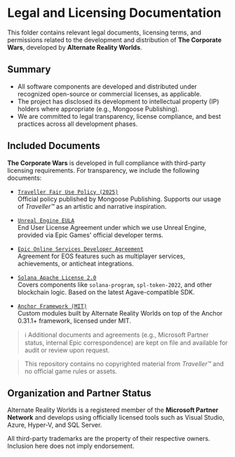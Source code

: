 ﻿# Legal and Licensing Documentation

This folder contains relevant legal documents, licensing terms, and permissions related to the development and distribution of **The Corporate Wars**, developed by **Alternate Reality Worlds**.

## Summary

- All software components are developed and distributed under recognized open-source or commercial licenses, as applicable.
- The project has disclosed its development to intellectual property (IP) holders where appropriate (e.g., Mongoose Publishing).
- We are committed to legal transparency, license compliance, and best practices across all development phases.

## Included Documents

**The Corporate Wars** is developed in full compliance with third-party licensing requirements. For transparency, we include the following documents:

- [`Traveller Fair Use Policy (2025)`](licenses/Traveller_2300AD_Twilight_2000_Fair_Use_Policy_2025.pdf)  
  Official policy published by Mongoose Publishing. Supports our usage of *Traveller™* as an artistic and narrative inspiration.

- [`Unreal Engine EULA`](licenses/unreal_engine2.pdf)  
  End User License Agreement under which we use Unreal Engine, provided via Epic Games' official developer terms.

- [`Epic Online Services Developer Agreement`](licenses/eos_developer_agreement.pdf)  
  Agreement for EOS features such as multiplayer services, achievements, or anticheat integrations.

- [`Solana Apache License 2.0`](licenses/solana_apache_LICENSE.md)  
  Covers components like `solana-program`, `spl-token-2022`, and other blockchain logic. Based on the latest Agave-compatible SDK.

- [`Anchor Framework (MIT)`](licenses/manoguar_anchor_MIT.md)  
  Custom modules built by Alternate Reality Worlds on top of the Anchor 0.31.1+ framework, licensed under MIT.

> ℹ️ Additional documents and agreements (e.g., Microsoft Partner status, internal Epic correspondence) are kept on file and available for audit or review upon request.

> This repository contains no copyrighted material from *Traveller™* and no official game rules or assets.

## Organization and Partner Status

Alternate Reality Worlds is a registered member of the **Microsoft Partner Network** and develops using officially licensed tools such as Visual Studio, Azure, Hyper-V, and SQL Server.

All third-party trademarks are the property of their respective owners. Inclusion here does not imply endorsement.

